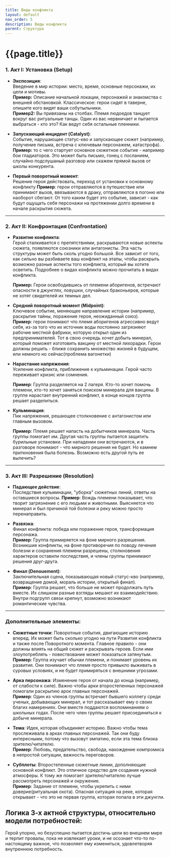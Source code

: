 ```yaml
---
title: Виды конфликта
layout: default
nav_order: 5
description: Виды конфликта 
parent: Структура
---
```


# {{page.title}}

### **1. Акт I: Установка (Setup)**

- **Экспозиция**:  
    Введение в мир истории: место, время, основные персонажи, их цели и мотивы.  
    **Пример:** Описание начальной локации, персонажей и знакомства с внешней обстановкой. Классическое: герои сидят в таверне, опишите кого видят ваши собутыльники.  
	**Пример2:** Вы привязаны на столбах. Племя людоедов танцует вокруг вас ритуальные танцы. Один из вас нервничает и пытается выбраться - кто это? Как ведут себя остальные пленники.  
    
- **Запускающий инцидент (Catalyst)**:  
    Событие, нарушающее статус-кво и запускающее сюжет (например, получение письма, встреча с ключевым персонажем, катастрофа).  
    **Пример:** то с чего стартует основное сюжетное событие - например бои гладиаторов. Это может быть письмо, гонец с посланием, случайно подслушаный разговор или скажем прямой вызов от школы конкурента.  
    
- **Первый поворотный момент**:  
    Решение героя действовать, переход от установки к основному конфликту 
    **Пример**:  герои отправляются в путешествие или принимают вызов, ввязываются в драку, отправляются в погоню или наоборот сбегают. От того каким будет это событие, зависит - как будут ощущать себя персонажи на протяжении долго времени в начале раскрытия сюжета.  
    

---

### **2. Акт II: Конфронтация (Confrontation)**

- **Развитие конфликта**:  
    Герой сталкивается с препятствиями, раскрываются новые аспекты сюжета, появляются союзники или антагонисты. Эта часть структуры может быть сколь угодно большой. Все зависит от того, как сильно вы разбиваете ваш конфликт на этапы, чтобы раскрыть возможно разные аспекты того конфликта, который вы хотите осветить. Подробнее о видах конфликта можно прочитать в видах конфликта.  
    
    **Пример:** Герои освободившись от племени аборигенов, встречают опасности в джунглях, ловушки, случайных браконьеров, которые не хотят свидетелей их темных дел. 
    
- **Средний поворотный момент (Midpoint)**:  
    Ключевое событие, меняющее направление истории (например, раскрытие тайны, поражение героя, неожиданный союз).  
    **Пример**: герои понимают что племя аборигенов агрессивно ведут себя, из-за того что их источник воды постоянно загрязняют рабочие местной фабрики, которую открыл один из предпринимателей. Тот в свою очередь хочет добыть минерал, который поможет изготовить вакцину от местной лихорадки. Герои должны решить - ближе сохранить множество жизней в будущем, или немного но сейчас(проблема вагонетки)
    
- **Нарастание напряжения**:  
    Усиление конфликта, приближение к кульминации. Герой часто переживает кризис или сомнения.  
    
    **Пример**: Группа разделяется на 2 лагеря. Кто-то хочет помочь племени, кто-то хочет заняться поиском минерала для вакцины. В группе нарастает внутренний конфликт, в конце концов группа решает разделиться. 
    
- **Кульминация**:  
    Пик напряжения, решающее столкновение с антагонистом или главным вызовом.  
    
    **Пример**: Племя решает напасть на добытчиков минерала. Часть группы помогает им. Другая часть группы пытается защитить бурильные установки. При нападении они встречаются, и в разговоре понимают - что мирного решения не будет. Но камнем приткновения была болезнь. Возможно есть другой путь ее вылечить?

---

### **3. Акт III: Разрешение (Resolution)**

- **Падающее действие**:  
    Последствия кульминации, "уборка" сюжетных линий, ответы на оставшиеся вопросы. 
    **Пример**: Вождь племени показывает, что творит загрязнение с его людьми и животными. Выясняется что минерал и был причиной той болезни и реку можно просто перенаправить. 
    
- **Развязка**:  
    Финал конфликта: победа или поражение героя, трансформация персонажа.  
    **Пример**: Группа примиряется на фоне мирного разрешения. Возникшие конфликты, на фоне противоречия по поводу лечения болезни и сохранения племени разрешены, столкновения характеров оставили последствия, и члены группы принимают решения друг-друга.  
    
- **Финал (Denouement)**:  
    Заключительная сцена, показывающая новый статус-кво (например, возвращение домой, мораль истории, открытый финал).  
    **Пример**: Группа решает, что больше не может продолжать путь вместе. Их слишком разные взгляды мешают их взаимодействию. Внутри подгрупп связи крепнут, возможно возникают романтические чувства.  
    

---

### Дополнительные элементы:

- **Сюжетные точки**: Поворотные события, двигающие историю вперед. Их может быть сколько угодно на пути Развития конфликта и также после Поворотного момента. Главное правило - они должны влиять на общий сюжет и раскрывать героев. Если ими злоупотреблять - повествование может показаться затянутым.  
	**Пример**: Группа изучает обычаи племени, и понимает уровень их развития. Они понимают что племя просто привыкло выживать в суровых условиях, и не будет примиряться с внешними угрозами. 
    
- **Арка персонажа**: Изменение героя от начала до конца (например, от слабости к силе). Важно чтобы арки второстепенных персонажей помогали раскрытию арок главных персонажей.  
	**Пример**: Один из членов группы встречает бывшего коллегу среди ученых, добывающих минерал, и тот рассказывает ему о своих благих намерениях. Они вместе поддаются воспоминаниям о школьных годах. После чего член группы решает присоединиться к добыче минерала.  
    
- **Тема**: Идея, которая объединяет историю. Важно чтобы тема прослеживала в арках главных персонажей. Так они буду интересными, потому что вызовут эмпатию, если эта тема близка зрителю/читателю.  
	**Пример**: Любовь, предательство, свобода, нахождение компромиса в непростой ситуации, важность переговоров. 
    
- **Субплоты**: Второстепенные сюжетные линии, дополняющие основной конфликт. Это отличное средство для создания нужной атмосферы. К тому же помогает зрителю/читателю лучше рассмотреть персонажей и окружение.  
	**Пример**: Задание от племени, чтобы укрепить с ними доверие(ритуальная охота). Опасная ситуация на реке, которая открывает - что это не первая группа, которая попала в эти джунгли. 

## Логика 3-х актной структуры, относительно модели потребностей:

Герой упорно, но безуспешно пытается достичь цели во внешнем мире и терпит провалы, пока не извлекает уроки, и не осознает что-то по-настоящему важное, что позволяет ему измениться, удовлетворяя внутреннюю потребность.